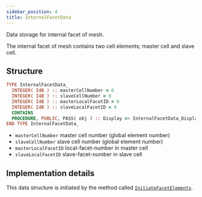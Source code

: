 ```yaml
---
sidebar_position: 4
title: InternalFacetData
---
```


Data storage for internal facet of mesh.

The internal facet of mesh contains two cell elements; master cell and slave cell.

## Structure

```fortran
TYPE InternalFacetData_
  INTEGER( I4B ) :: masterCellNumber = 0
  INTEGER( I4B ) :: slaveCellNumber = 0
  INTEGER( I4B ) :: masterLocalFacetID = 0
  INTEGER( I4B ) :: slaveLocalFacetID = 0
  CONTAINS
  PROCEDURE, PUBLIC, PASS( obj ) :: Display => InternalFacetData_Display
END TYPE InternalFacetData_
```

- `masterCellNumber` master cell number (global element number)
- `slaveCellNumber` slave cell number (global element number)
- `masterLocalFacetID` local-facet-number in master cell
- `slaveLocalFacetID` slave-facet-number in slave cell

## Implementation details

This data structure is initiated by the method called [`InitiateFacetElements`](./InitiateFacetElements.md).
